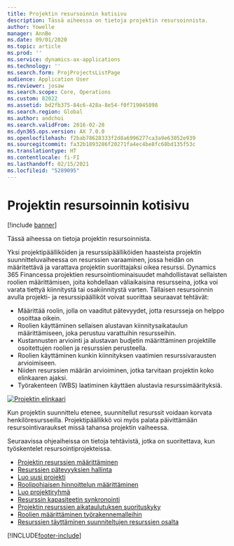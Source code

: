 ```yaml
---
title: Projektin resursoinnin kotisivu
description: Tässä aiheessa on tietoja projektin resursoinnista.
author: Yowelle
manager: AnnBe
ms.date: 09/01/2020
ms.topic: article
ms.prod: ''
ms.service: dynamics-ax-applications
ms.technology: ''
ms.search.form: ProjProjectsListPage
audience: Application User
ms.reviewer: josaw
ms.search.scope: Core, Operations
ms.custom: 82022
ms.assetid: bd2fb375-84c6-428a-8e54-f0f719045898
ms.search.region: Global
ms.author: andchoi
ms.search.validFrom: 2016-02-28
ms.dyn365.ops.version: AX 7.0.0
ms.openlocfilehash: f2bab78628333f2d8a6996277ca3a9e63052e939
ms.sourcegitcommit: fa32b1893286f20271fa4ec4be8fc68bd135f53c
ms.translationtype: HT
ms.contentlocale: fi-FI
ms.lasthandoff: 02/15/2021
ms.locfileid: "5289095"
---
```

# <a name="project-resourcing-home-page"></a>Projektin resursoinnin kotisivu

[!include [banner](../includes/banner.md)]

Tässä aiheessa on tietoja projektin resursoinnista.

Yksi projektipäälliköiden ja resurssipäälliköiden haasteista projektin suunnitteluvaiheessa on resurssien varaaminen, jossa heidän on määritettävä ja varattava projektin suorittajaksi oikea resurssi. Dynamics 365 Financessa projektien resursointiominaisuudet mahdollistavat sellaisten roolien määrittämisen, joita kohdellaan väliaikaisina resursseina, jotka voi varata tiettyä kiinnitystä tai osakiinnitystä varten. Tällaisen resursoinnin avulla projekti- ja resurssipäälliköt voivat suorittaa seuraavat tehtävät:

- Määrittää roolin, jolla on vaaditut pätevyydet, jotta resursseja on helppo osoittaa oikein.
- Roolien käyttäminen sellaisen alustavan kiinnitysaikataulun määrittämiseen, joka perustuu varattuihin resursseihin.
- Kustannusten arviointi ja alustavan budjetin määrittäminen projektille osoitettujen roolien ja resurssien perusteella.
- Roolien käyttäminen kunkin kiinnityksen vaatimien resurssivarausten arvioimiseen.
- Niiden resurssien määrän arvioiminen, jotka tarvitaan projektin koko elinkaaren ajaksi.
- Työrakenteen (WBS) laatiminen käyttäen alustavia resurssimäärityksiä.

[![Projektin elinkaari](./media/projectresourcing02-1024x812.jpg)](./media/projectresourcing02.jpg)

Kun projektin suunnittelu etenee, suunnitellut resurssit voidaan korvata henkilöresursseilla. Projektipäällikkö voi myös palata päivittämään resursointivaraukset missä tahansa projektin vaiheessa.

Seuraavissa ohjeaiheissa on tietoja tehtävistä, jotka on suoritettava, kun työskentelet resursointiprojekteissa.

- [Projektin resurssien määrittäminen](set-up-project-resources.md)
- [Resurssien pätevyyksien hallinta](manage-resource-competencies.md)
- [Luo uusi projekti](create-new-project.md)
- [Roolipohjaisen hinnoittelun määrittäminen](set-up-role-based-pricing.md)
- [Luo projektiryhmä](create-project-team.md)
- [Resurssin kapasiteetin synkronointi](synchronize-resource-capacity.md)
- [Projektin resurssien aikataulutuksen suorituskyky](project-scheduling-performance.md)
- [Roolien määrittäminen työrakennemalleihin](set-up-roles-wbs-template.md)
- [Resurssien täyttäminen suunniteltujen resurssien osalta](resource-fulfillment-planned-resources.md)


[!INCLUDE[footer-include](../includes/footer-banner.md)]